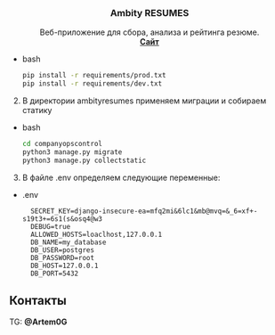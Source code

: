 <br />
<div align="center">

  <h3 align="center">Ambity RESUMES</h3>

  <p align="center">
    Веб-приложение для сбора, анализа и рейтинга резюме.
    <br />
    <a href=""><strong>Сайт</strong></a>
    <br />
  </p>
</div>

* bash
  ```bash
  pip install -r requirements/prod.txt
  pip install -r requirements/dev.txt
  ```
2) В директории ambityresumes применяем миграции и собираем статику
* bash
  ```bash
  cd companyopscontrol
  python3 manage.py migrate
  python3 manage.py collectstatic
  ```
3) В файле .env определяем следующие переменные:
* .env
  ```env
    SECRET_KEY=django-insecure-ea=mfq2mi&6lc1&mb@mvq=&_6=xf+-s19t3+=6s1(s&osq4@w3
    DEBUG=true
    ALLOWED_HOSTS=loaclhost,127.0.0.1
    DB_NAME=my_database
    DB_USER=postgres
    DB_PASSWORD=root
    DB_HOST=127.0.0.1
    DB_PORT=5432
  ```

## Контакты
<a name="contact"></a>

TG: **@Artem0G**
